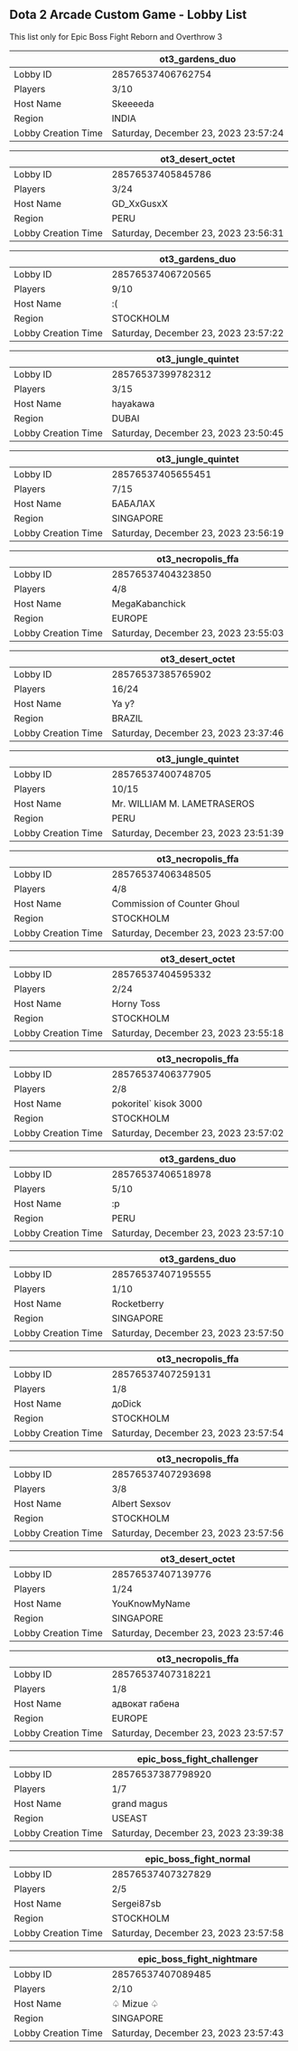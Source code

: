 ## Dota 2 Arcade Custom Game - Lobby List

This list only for Epic Boss Fight Reborn and Overthrow 3

|  | ot3_gardens_duo |
| ------ | ------ |
| Lobby ID | 28576537406762754 |
| Players | 3/10 |
| Host Name | Skeeeeda |
| Region | INDIA |
| Lobby Creation Time | Saturday, December 23, 2023 23:57:24 |


|  | ot3_desert_octet |
| ------ | ------ |
| Lobby ID | 28576537405845786 |
| Players | 3/24 |
| Host Name | GD_XxGusxX |
| Region | PERU |
| Lobby Creation Time | Saturday, December 23, 2023 23:56:31 |


|  | ot3_gardens_duo |
| ------ | ------ |
| Lobby ID | 28576537406720565 |
| Players | 9/10 |
| Host Name | :( |
| Region | STOCKHOLM |
| Lobby Creation Time | Saturday, December 23, 2023 23:57:22 |


|  | ot3_jungle_quintet |
| ------ | ------ |
| Lobby ID | 28576537399782312 |
| Players | 3/15 |
| Host Name | hayakawa |
| Region | DUBAI |
| Lobby Creation Time | Saturday, December 23, 2023 23:50:45 |


|  | ot3_jungle_quintet |
| ------ | ------ |
| Lobby ID | 28576537405655451 |
| Players | 7/15 |
| Host Name | БАБАЛАХ |
| Region | SINGAPORE |
| Lobby Creation Time | Saturday, December 23, 2023 23:56:19 |


|  | ot3_necropolis_ffa |
| ------ | ------ |
| Lobby ID | 28576537404323850 |
| Players | 4/8 |
| Host Name | MegaKabanchick |
| Region | EUROPE |
| Lobby Creation Time | Saturday, December 23, 2023 23:55:03 |


|  | ot3_desert_octet |
| ------ | ------ |
| Lobby ID | 28576537385765902 |
| Players | 16/24 |
| Host Name | Ya y? |
| Region | BRAZIL |
| Lobby Creation Time | Saturday, December 23, 2023 23:37:46 |


|  | ot3_jungle_quintet |
| ------ | ------ |
| Lobby ID | 28576537400748705 |
| Players | 10/15 |
| Host Name | Mr. WILLIAM M. LAMETRASEROS |
| Region | PERU |
| Lobby Creation Time | Saturday, December 23, 2023 23:51:39 |


|  | ot3_necropolis_ffa |
| ------ | ------ |
| Lobby ID | 28576537406348505 |
| Players | 4/8 |
| Host Name | Commission of Counter Ghoul |
| Region | STOCKHOLM |
| Lobby Creation Time | Saturday, December 23, 2023 23:57:00 |


|  | ot3_desert_octet |
| ------ | ------ |
| Lobby ID | 28576537404595332 |
| Players | 2/24 |
| Host Name | Horny Toss |
| Region | STOCKHOLM |
| Lobby Creation Time | Saturday, December 23, 2023 23:55:18 |


|  | ot3_necropolis_ffa |
| ------ | ------ |
| Lobby ID | 28576537406377905 |
| Players | 2/8 |
| Host Name | pokoritel` kisok 3000 |
| Region | STOCKHOLM |
| Lobby Creation Time | Saturday, December 23, 2023 23:57:02 |


|  | ot3_gardens_duo |
| ------ | ------ |
| Lobby ID | 28576537406518978 |
| Players | 5/10 |
| Host Name | :p |
| Region | PERU |
| Lobby Creation Time | Saturday, December 23, 2023 23:57:10 |


|  | ot3_gardens_duo |
| ------ | ------ |
| Lobby ID | 28576537407195555 |
| Players | 1/10 |
| Host Name | Rocketberry |
| Region | SINGAPORE |
| Lobby Creation Time | Saturday, December 23, 2023 23:57:50 |


|  | ot3_necropolis_ffa |
| ------ | ------ |
| Lobby ID | 28576537407259131 |
| Players | 1/8 |
| Host Name | доDick |
| Region | STOCKHOLM |
| Lobby Creation Time | Saturday, December 23, 2023 23:57:54 |


|  | ot3_necropolis_ffa |
| ------ | ------ |
| Lobby ID | 28576537407293698 |
| Players | 3/8 |
| Host Name | Albert Sexsov |
| Region | STOCKHOLM |
| Lobby Creation Time | Saturday, December 23, 2023 23:57:56 |


|  | ot3_desert_octet |
| ------ | ------ |
| Lobby ID | 28576537407139776 |
| Players | 1/24 |
| Host Name | YouKnowMyName |
| Region | SINGAPORE |
| Lobby Creation Time | Saturday, December 23, 2023 23:57:46 |


|  | ot3_necropolis_ffa |
| ------ | ------ |
| Lobby ID | 28576537407318221 |
| Players | 1/8 |
| Host Name | адвокат габена |
| Region | EUROPE |
| Lobby Creation Time | Saturday, December 23, 2023 23:57:57 |


|  | epic_boss_fight_challenger |
| ------ | ------ |
| Lobby ID | 28576537387798920 |
| Players | 1/7 |
| Host Name | grand magus |
| Region | USEAST |
| Lobby Creation Time | Saturday, December 23, 2023 23:39:38 |


|  | epic_boss_fight_normal |
| ------ | ------ |
| Lobby ID | 28576537407327829 |
| Players | 2/5 |
| Host Name | Sergei87sb |
| Region | STOCKHOLM |
| Lobby Creation Time | Saturday, December 23, 2023 23:57:58 |


|  | epic_boss_fight_nightmare |
| ------ | ------ |
| Lobby ID | 28576537407089485 |
| Players | 2/10 |
| Host Name | ♤ Mizue ♤ |
| Region | SINGAPORE |
| Lobby Creation Time | Saturday, December 23, 2023 23:57:43 |


